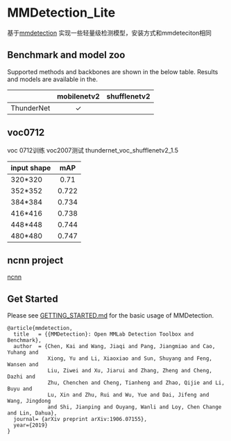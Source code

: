 # MMDetection_Lite

基于[mmdetection](https://github.com/open-mmlab/mmdetection) 实现一些轻量级检测模型，安装方式和mmdeteciton相同


## Benchmark and model zoo

Supported methods and backbones are shown in the below table.
Results and models are available in the.

|                    | mobilenetv2   | shufflenetv2  | 
|--------------------|:-------------:|:-------------:|
| ThunderNet         | ✓           |               | 


## voc0712
voc 0712训练 voc2007测试
thundernet_voc_shufflenetv2_1.5

|  input   shape           |      mAP      |    
|--------------------|:-------------:|
| 320*320         | 0.71            | 
| 352*352         | 0.722           | 
| 384*384         | 0.734            | 
| 416*416         | 0.738           | 
| 448*448         | 0.744           | 
| 480*480         | 0.747           | 


## ncnn project
[ncnn](https://github.com/ouyanghuiyu/thundernet_mmdetection/tree/master/ncnn_project)


## Get Started

Please see [GETTING_STARTED.md](docs/get_started.md) for the basic usage of MMDetection.



```
@article{mmdetection,
  title   = {{MMDetection}: Open MMLab Detection Toolbox and Benchmark},
  author  = {Chen, Kai and Wang, Jiaqi and Pang, Jiangmiao and Cao, Yuhang and
             Xiong, Yu and Li, Xiaoxiao and Sun, Shuyang and Feng, Wansen and
             Liu, Ziwei and Xu, Jiarui and Zhang, Zheng and Cheng, Dazhi and
             Zhu, Chenchen and Cheng, Tianheng and Zhao, Qijie and Li, Buyu and
             Lu, Xin and Zhu, Rui and Wu, Yue and Dai, Jifeng and Wang, Jingdong
             and Shi, Jianping and Ouyang, Wanli and Loy, Chen Change and Lin, Dahua},
  journal= {arXiv preprint arXiv:1906.07155},
  year={2019}
}
```
